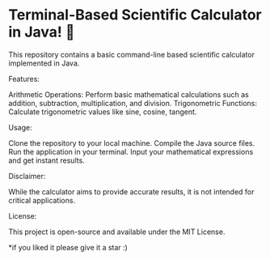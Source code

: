 # Terminal-Based Scientific Calculator in Java! 🚀

This repository contains a basic command-line based scientific calculator implemented in Java.

Features:

Arithmetic Operations: Perform basic mathematical calculations such as addition, subtraction, multiplication, and division.
Trigonometric Functions: Calculate trigonometric values like sine, cosine, tangent.

Usage:

Clone the repository to your local machine.
Compile the Java source files.
Run the application in your terminal.
Input your mathematical expressions and get instant results.

Disclaimer:

While the calculator aims to provide accurate results, it is not intended for critical applications.

License:

This project is open-source and available under the MIT License.


*if you  liked it please give it a star :)
